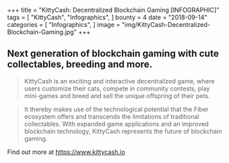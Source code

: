 +++
title = "KittyCash: Decentralized Blockchain Gaming [INFOGRAPHIC]"
tags = [
    "KittyCash",
    "Infographics",
]
bounty = 4
date = "2018-09-14"
categories = [
    "Infographics",
]
image = "img/KittyCash-Decentralized-Blockchain-Gaming.jpg"
+++

## Next generation of blockchain gaming with cute collectables, breeding and more.

> KittyCash is an exciting and interactive decentralized game, where users customize their cats, compete in community contests, play mini-games and breed and sell the unique offspring of their pets.

> It thereby makes use of the technological potential that the Fiber ecosystem offers and transcends the limitations of traditional collectables. With expanded game applications and an improved blockchain technology, KittyCash represents the future of blockchain gaming.

Find out more at https://www.kittycash.io
